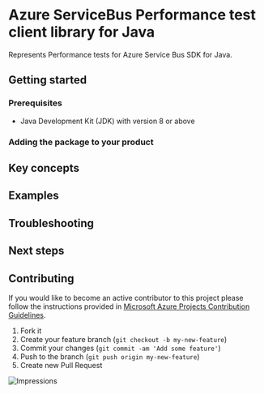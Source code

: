 # Azure ServiceBus Performance test client library for Java

Represents Performance tests for Azure Service Bus SDK for Java.

## Getting started

### Prerequisites

- Java Development Kit (JDK) with version 8 or above

### Adding the package to your product


## Key concepts


## Examples

## Troubleshooting

## Next steps

## Contributing

If you would like to become an active contributor to this project please follow the instructions provided in [Microsoft
Azure Projects Contribution Guidelines](http://azure.github.io/guidelines.html).

1. Fork it
2. Create your feature branch (`git checkout -b my-new-feature`)
3. Commit your changes (`git commit -am 'Add some feature'`)
4. Push to the branch (`git push origin my-new-feature`)
5. Create new Pull Request

![Impressions](https://azure-sdk-impressions.azurewebsites.net/api/impressions/azure-sdk-for-java%2Fsdk%2Fservicebus%2Fazure-messaging-servicebus-track2-perf%2FREADME.png)
